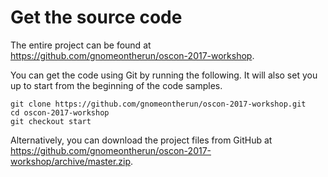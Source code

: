 # Get the source code

The entire project can be found at https://github.com/gnomeontherun/oscon-2017-workshop.

You can get the code using Git by running the following. It will also set you up to start from the beginning of the code samples.

```
git clone https://github.com/gnomeontherun/oscon-2017-workshop.git
cd oscon-2017-workshop
git checkout start
```

Alternatively, you can download the project files from GitHub at https://github.com/gnomeontherun/oscon-2017-workshop/archive/master.zip.